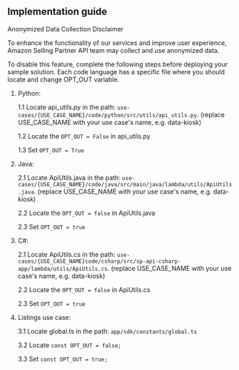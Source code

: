 ## Implementation guide

Anonymized Data Collection Disclaimer

To enhance the functionality of our services and improve user experience, Amazon Selling Partner API team may collect and use anonymized data.

To disable this feature, complete the following steps before deploying your sample solution. Each code language has a specific file where you should locate and change OPT_OUT variable.

1. Python:

   1.1 Locate api_utils.py in the path: `use-cases/{USE_CASE_NAME}/code/python/src/utils/api_utils.py`. (replace USE_CASE_NAME with your use case's name, e.g. data-kiosk)

   1.2 Locate the `OPT_OUT = False` in api_utils.py

   1.3 Set `OPT_OUT = True`

2. Java:

   2.1 Locate ApiUtils.java in the path: `use-cases/{USE_CASE_NAME}/code/java/src/main/java/lambda/utils/ApiUtils.java`. (replace USE_CASE_NAME with your use case's name, e.g. data-kiosk)

   2.2 Locate the `OPT_OUT = false` in ApiUtils.java

   2.3 Set `OPT_OUT = true`

2. C#:

   2.1 Locate ApiUtils.cs in the path: `use-cases/{USE_CASE_NAME}code/csharp/src/sp-api-csharp-app/lambda/utils/ApiUtils.cs`. (replace USE_CASE_NAME with your use case's name, e.g. data-kiosk)

   2.2 Locate the `OPT_OUT = false` in ApiUtils.cs

   2.3 Set `OPT_OUT = true`

3. Listings use case:

   3.1 Locate global.ts in the path: `app/sdk/constants/global.ts`

   3.2 Locate `const OPT_OUT = false;`

   3.3 Set `const OPT_OUT = true;`

